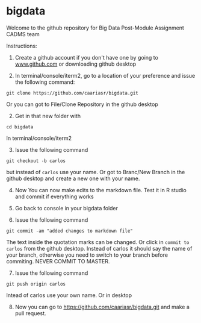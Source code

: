 # bigdata

Welcome to the github repository for Big Data Post-Module Assignment CADMS team

Instructions: 

1. Create a github account if you don't have one by going to www.github.com or downloading github desktop

2. In terminal/console/iterm2, go to a location of your preference and issue the following command:

`git clone https://github.com/caariasr/bigdata.git` 

Or you can got to File/Clone Repository in the github desktop

2. Get in that new folder with 

`cd bigdata`

In terminal/console/iterm2

3. Issue the following command 

`git checkout -b carlos` 

but instead of `carlos` use your name. Or got to Branc/New Branch in the github desktop and create a new one with your name.

4. Now You can now make edits to the markdown file. Test it in R studio and commit if everything works

5. Go back to console in your bigdata folder

6. Issue the following command 

`git commit -am "added changes to markdown file"`

The text inside the quotation marks can be changed. Or click in `commit to carlos` from the github desktop. Instead of carlos it should say the name of your branch, otherwise you need to switch to your branch before commiting. NEVER COMMIT TO MASTER. 

7. Issue the following command

`git push origin carlos` 

Intead of carlos use your own name. Or in desktop 

8. Now you can go to https://github.com/caariasr/bigdata.git and make a pull request.

